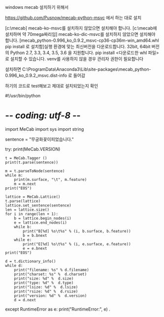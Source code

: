 windows mecab 설치하기 위해서

https://github.com/Pusnow/mecab-python-msvc
에서 하는 대로 설치

[c:\mecab] mecab-ko-msvc를 설치하지 않았으면 설치해야 합니다.
[c:\mecab에 설치하며 약 70mega짜리임] mecab-ko-dic-msvc를 설치하지 않았으면 설치해야 합니다.
[mecab_python-0.996_ko_0.9.2_msvc-cp36-cp36m-win_amd64.whl pip install 로 설치함]실행 환경에 맞는 최신버전을 다운로드합니다. 32bit, 64bit 버전의 Python 2.7, 3.3, 3.4, 3.5, 3.6 을 지원합니다.
pip install <다운로드한 whl 파일> 로 설치할 수 있습니다. venv를 사용하지 않을 경우 관리자 권한이 필요합니다

설치하면 C:\ProgramData\Anaconda3\Lib\site-packages\mecab_python-0.996_ko_0.9.2_msvc.dist-info 로 들어감

하기의 코드로 test해보고 제대로 설치되었는지 확인

#!/usr/bin/python
# -*- coding: utf-8 -*-

import MeCab
import sys
import string

sentence = "무궁화꽃이피었습니다."

try:
    print(MeCab.VERSION)

    t = MeCab.Tagger ()
    print(t.parse(sentence))

    m = t.parseToNode(sentence)
    while m:
        print(m.surface, "\t", m.feature)
        m = m.next
    print("EOS")

    lattice = MeCab.Lattice()
    t.parse(lattice)
    lattice.set_sentence(sentence)
    len = lattice.size()
    for i in range(len + 1):
        b = lattice.begin_nodes(i)
        e = lattice.end_nodes(i)
        while b:
            print("B[%d] %s\t%s" % (i, b.surface, b.feature))
            b = b.bnext 
        while e:
            print("E[%d] %s\t%s" % (i, e.surface, e.feature))
            e = e.bnext 
    print("EOS")

    d = t.dictionary_info()
    while d:
        print("filename: %s" % d.filename)
        print("charset: %s" %  d.charset)
        print("size: %d" %  d.size)
        print("type: %d" %  d.type)
        print("lsize: %d" %  d.lsize)
        print("rsize: %d" %  d.rsize)
        print("version: %d" %  d.version)
        d = d.next

except RuntimeError as e:
    print("RuntimeError:", e)
.

